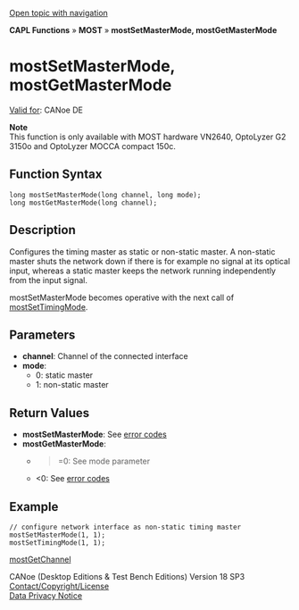 [Open topic with navigation](../../../../../CANoeDEFamily.htm#Topics/CAPLFunctions/MOST/Functions/CAPLfunctionMOSTSetGetMasterMode.md)

**CAPL Functions** » **MOST** » **mostSetMasterMode, mostGetMasterMode**

# mostSetMasterMode, mostGetMasterMode

[Valid for](../../../Shared/FeatureAvailability.md): CANoe DE

**Note**  
This function is only available with MOST hardware VN2640, OptoLyzer G2 3150o and OptoLyzer MOCCA compact 150c.

## Function Syntax

```plaintext
long mostSetMasterMode(long channel, long mode);
long mostGetMasterMode(long channel);
```

## Description

Configures the timing master as static or non-static master. A non-static master shuts the network down if there is for example no signal at its optical input, whereas a static master keeps the network running independently from the input signal.

mostSetMasterMode becomes operative with the next call of [mostSetTimingMode](CAPLfunctionMOSTSetTimingMode.md).

## Parameters

- **channel**: Channel of the connected interface
- **mode**:
  - 0: static master
  - 1: non-static master

## Return Values

- **mostSetMasterMode**: See [error codes](../CAPLfunctionsMOSTErrorCodes.md)
- **mostGetMasterMode**:
  - >=0: See mode parameter
  - <0: See [error codes](../CAPLfunctionsMOSTErrorCodes.md)

## Example

```plaintext
// configure network interface as non-static timing master
mostSetMasterMode(1, 1);
mostSetTimingMode(1, 1);
```

[mostGetChannel](CAPLfunctionMOSTGetChannel.md)

CANoe (Desktop Editions & Test Bench Editions) Version 18 SP3  
[Contact/Copyright/License](../../../Shared/ContactCopyrightLicense.md)  
[Data Privacy Notice](https://www.vector.com/int/en/company/get-info/privacy-policy/)
